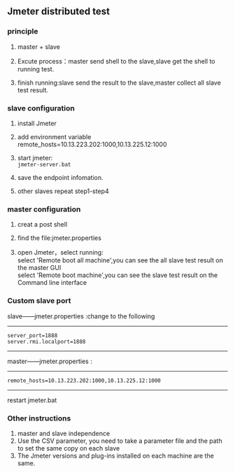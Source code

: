 ## Jmeter distributed test ##

### principle ###
1. master + slave

2. Excute process：master send shell to the slave,slave get the shell to running test.

3. finish running:slave send the result to the slave,master collect all slave test result.

### slave configuration ###


1. install Jmeter

2. add environment variable  
	remote_hosts=10.13.223.202:1000,10.13.225.12:1000

3. start jmeter:   
```jmeter-server.bat```
4. save the endpoint infomation.

5. other slaves repeat step1-step4



### master configuration ###
1. creat a post shell

2. find the file:jmeter.properties 

3. open Jmeter，select running:  
	select 'Remote boot all machine',you can see the all slave test result on the master GUI  
	select 'Remote boot machine',you can see the slave test result on the Command line  interface

### Custom slave port ###
slave——jmeter.properties :change to the following

--- 
	server_port=1888
	server.rmi.localport=1888

---
master——jmeter.properties :  

---
	remote_hosts=10.13.223.202:1000,10.13.225.12:1000

---
restart jmeter.bat

### Other instructions ###



1. master and slave independence
2. Use the CSV parameter, you need to take a parameter file and the path to set the same copy on each slave 
3. The Jmeter versions and plug-ins installed on each machine are the same.